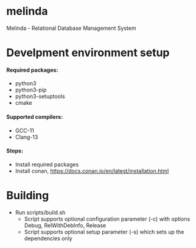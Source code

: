 # melinda
Melinda - Relational Database Management System

# Develpment environment setup
#### Required packages:
* python3
* python3-pip
* python3-setuptools
* cmake

#### Supported compilers:
* GCC-11
* Clang-13

#### Steps:
* Install required packages
* Install conan, https://docs.conan.io/en/latest/installation.html

# Building
* Run scripts/build.sh
  * Script supports optional configuration parameter (-c) with options Debug, RelWithDebInfo, Release
  * Script supports optional setup parameter (-s) which sets up the dependencies only


